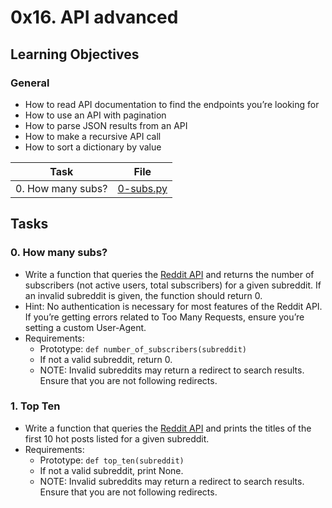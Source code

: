 # 0x16. API advanced

## Learning Objectives

### General

- How to read API documentation to find the endpoints you’re looking for
- How to use an API with pagination
- How to parse JSON results from an API
- How to make a recursive API call
- How to sort a dictionary by value

| Task              | File                     |
| ----------------- | ------------------------ |
| 0. How many subs? | [0-subs.py](./0-subs.py) |

## Tasks

### 0. How many subs?

- Write a function that queries the [Reddit API](https://www.reddit.com/dev/api/) and returns the number of subscribers (not active users, total subscribers) for a given subreddit. If an invalid subreddit is given, the function should return 0.
- Hint: No authentication is necessary for most features of the Reddit API. If you’re getting errors related to Too Many Requests, ensure you’re setting a custom User-Agent.
- Requirements:
  - Prototype: `def number_of_subscribers(subreddit)`
  - If not a valid subreddit, return 0.
  - NOTE: Invalid subreddits may return a redirect to search results. Ensure that you are not following redirects.

### 1. Top Ten

- Write a function that queries the [Reddit API](https://www.reddit.com/dev/api/) and prints the titles of the first 10 hot posts listed for a given subreddit.
- Requirements:
  - Prototype: `def top_ten(subreddit)`
  - If not a valid subreddit, print None.
  - NOTE: Invalid subreddits may return a redirect to search results. Ensure that you are not following redirects.
